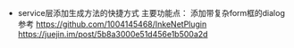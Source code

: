 - service层添加生成方法的快捷方式 
主要功能点： 添加带复杂form框的dialog
参考 https://github.com/1004145468/InkeNetPlugin
https://juejin.im/post/5b8a3000e51d456e1b500a2d


